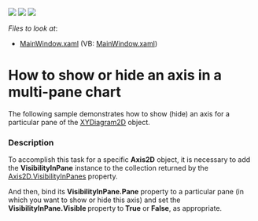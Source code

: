 <!-- default badges list -->
![](https://img.shields.io/endpoint?url=https://codecentral.devexpress.com/api/v1/VersionRange/128570187/22.2.2%2B)
[![](https://img.shields.io/badge/Open_in_DevExpress_Support_Center-FF7200?style=flat-square&logo=DevExpress&logoColor=white)](https://supportcenter.devexpress.com/ticket/details/E3777)
[![](https://img.shields.io/badge/📖_How_to_use_DevExpress_Examples-e9f6fc?style=flat-square)](https://docs.devexpress.com/GeneralInformation/403183)
<!-- default badges end -->
<!-- default file list -->
*Files to look at*:

* [MainWindow.xaml](./CS/DXCharts_VisibilityInPane/MainWindow.xaml) (VB: [MainWindow.xaml](./VB/DXCharts_VisibilityInPane/MainWindow.xaml))
<!-- default file list end -->
# How to show or hide an axis in a multi-pane chart


<p>The following sample demonstrates how to show (hide) an axis for a particular pane of the <a href="http://help.devexpress.com/#WPF/clsDevExpressXpfChartsXYDiagram2Dtopic"><u>XYDiagram2D</u></a> object.</p>


<h3>Description</h3>

<p>To accomplish this task for a specific <strong>Axis2D</strong> object, it is necessary to add the <strong>VisibilityInPane</strong> instance to the collection returned by the <a href="http://help.devexpress.com/#WPF/DevExpressXpfChartsAxis2D_VisibilityInPanestopic"><u>Axis2D.VisibilityInPanes</u></a> property. </p><p>And then, bind its <strong>VisibilityInPane.Pane</strong> property to a particular pane (in which you want to show or hide this axis) and set the <strong>VisibilityInPane.Visible </strong>property<strong> </strong>to<strong> True</strong> or <strong>False</strong>, as appropriate.</p>

<br/>



